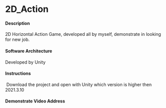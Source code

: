 # 2D_Action

#### Description

2D Horizontal Action Game, developed all by myself, demonstrate in looking for new job.

#### Software Architecture

Developed  by Unity 

#### Instructions

​	Download the project and open with Unity which version is higher then 2021.3.10

#### Demonstrate Video Address